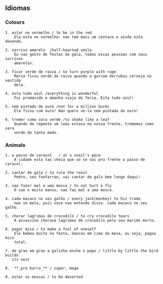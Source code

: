 ## Idiomas ##


### Colours ###
    
    1. estar no vermelho / to be in the red
        Ela esta no vermelho: nao tem mais um centavo e ainda esta devendo.

    2. sorriso amarelo  /half-hearted smile
        Eu nao gosto de festas de gala, todas essas pessoas com seus sorrisos
        amarelos.

    3. ficar verde de raiva / to turn purple with rage
        Maria ficou verde de raiva quando o garcom derrubou cerveja no vestido
        dela.

    4. esta tudo azul /everything is wonderful
        Fui promovido e amanha viajo de feria. Esta tudo azul!

    5. nem pintado de ouro /not for a million bucks
        Ela ficou com ouro! Nao quero ve-la nem pintada de ouro!

    6. tremer como vara verde /to shake like a leaf
        Quando de repente um leao estava na nossa frente, trememos como vara
        verde de tanto medo.


### Animals ###
    
    1. a passo de caracol   / at a snail's pace
        A cidade esta tao cheia que so se vai pra frente a passo de caracol. 

    2. cantar de galo / to rule the roost
        Pedro, seu fanfarrao, vai cantar de galo bem longe daqui!

    3. nao fazer mal a uma mosca / to not hurt a fly
        O cao e muito manso, nao faz mal a uma mosca.

    4. cada macaco no seu galho / every jack(monkey) to his trade
        nao se meta, pois voce nao entende disso. cada macaco no seu galho.

    5. chorar lagrimas de crocodilo / to cry crocodile tears
        A assassina chorava lagrimas de crocodilo pelo seu marido morto.

    6. pagar mico / to make a fool of oneself
        Ele bebeu muito na festa, dancou em cima da mesa, ou seja, pagou mico
        total. 

    7. de grao em grao a galinha enche o papo / little by little the bird builds
       its nest

    8.  **_pra burro_**`/ super, mega

    9. estar as moscas / to be deserted 




